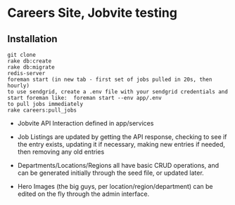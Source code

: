 # Careers Site, Jobvite testing

## Installation

```
git clone
rake db:create
rake db:migrate
redis-server
foreman start (in new tab - first set of jobs pulled in 20s, then hourly)
to use sendgrid, create a .env file with your sendgrid credentials and start foreman like:  foreman start --env app/.env
to pull jobs immediately
rake careers:pull_jobs
```

- Jobvite API Interaction defined in app/services
- Job Listings are updated by getting the API response, checking to see if the entry exists, updating it if necessary, making new entries if needed, then removing any old entries

- Departments/Locations/Regions all have basic CRUD operations, and can be generated initially through the seed file, or updated later.

- Hero Images (the big guys, per location/region/department) can be edited on the fly through the admin interface.
